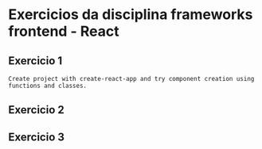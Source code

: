 # Exercicios da disciplina frameworks frontend - React

## Exercicio 1
	Create project with create-react-app and try component creation using functions and classes.
	
## Exercicio 2

## Exercicio 3